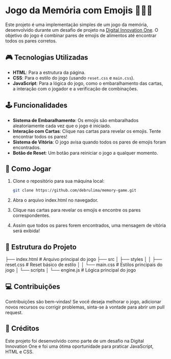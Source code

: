 # Jogo da Memória com Emojis 🍔🍕🍟

Este projeto é uma implementação simples de um jogo da memória, desenvolvido durante um desafio de projeto na [Digital Innovation One](https://www.dio.me/). O objetivo do jogo é combinar pares de emojis de alimentos até encontrar todos os pares corretos.

## 🎮 Tecnologias Utilizadas
- **HTML**: Para a estrutura da página.
- **CSS**: Para o estilo do jogo (usando `reset.css` e `main.css`).
- **JavaScript**: Para a lógica do jogo, como o embaralhamento das cartas, a interação com o jogador e a verificação de combinações.

## 🕹️ Funcionalidades
- **Sistema de Embaralhamento**: Os emojis são embaralhados aleatoriamente cada vez que o jogo é iniciado.
- **Interação com Cartas**: Clique nas cartas para revelar os emojis. Tente encontrar todos os pares!
- **Sistema de Vitória**: O jogo avisa quando todos os pares de emojis foram encontrados.
- **Botão de Reset**: Um botão para reiniciar o jogo a qualquer momento.

## 🚀 Como Jogar
1. Clone o repositório para sua máquina local:
   ```bash
   git clone https://github.com/debrulima/memory-game.git

2. Abra o arquivo index.html no navegador.

3. Clique nas cartas para revelar os emojis e encontre os pares correspondentes.

4. Assim que todos os pares forem encontrados, uma mensagem de vitória será exibida!

## 📂 Estrutura do Projeto
├── index.html        # Arquivo principal do jogo
├── src
│   ├── styles
│   │   ├── reset.css # Reset básico de estilo
│   │   └── main.css  # Estilos principais do jogo
│   └── scripts
│       └── engine.js # Lógica principal do jogo

## 💻 Contribuições
Contribuições são bem-vindas! Se você deseja melhorar o jogo, adicionar novos recursos ou corrigir problemas, sinta-se à vontade para abrir um pull request.

## 👏 Créditos
Este projeto foi desenvolvido como parte de um desafio na Digital Innovation One e foi uma ótima oportunidade para praticar JavaScript, HTML e CSS.